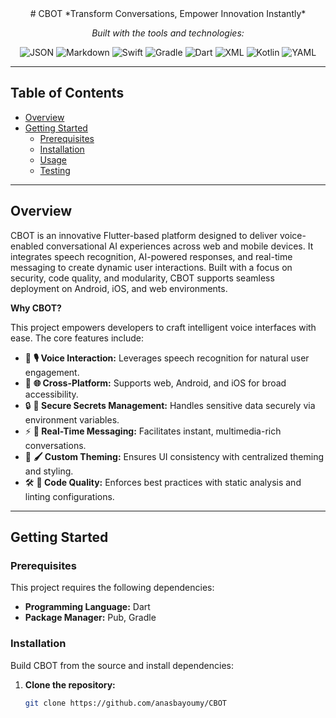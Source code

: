 <div id="top" class="">

<div align="center" class="text-center">
# CBOT  
*Transform Conversations, Empower Innovation Instantly*


*Built with the tools and technologies:*

![JSON](https://img.shields.io/badge/JSON-000000.svg?style=flat&logo=JSON&logoColor=white)
![Markdown](https://img.shields.io/badge/Markdown-000000.svg?style=flat&logo=Markdown&logoColor=white)
![Swift](https://img.shields.io/badge/Swift-F05138.svg?style=flat&logo=Swift&logoColor=white)
![Gradle](https://img.shields.io/badge/Gradle-02303A.svg?style=flat&logo=Gradle&logoColor=white)
![Dart](https://img.shields.io/badge/Dart-0175C2.svg?style=flat&logo=Dart&logoColor=white)
![XML](https://img.shields.io/badge/XML-005FAD.svg?style=flat&logo=XML&logoColor=white)
![Kotlin](https://img.shields.io/badge/Kotlin-7F52FF.svg?style=flat&logo=Kotlin&logoColor=white)
![YAML](https://img.shields.io/badge/YAML-CB171E.svg?style=flat&logo=YAML&logoColor=white)
</div>

---

## Table of Contents

- [Overview](#overview)  
- [Getting Started](#getting-started)  
  - [Prerequisites](#prerequisites)  
  - [Installation](#installation)  
  - [Usage](#usage)  
  - [Testing](#testing)  

---

## Overview

CBOT is an innovative Flutter-based platform designed to deliver voice-enabled conversational AI experiences across web and mobile devices. It integrates speech recognition, AI-powered responses, and real-time messaging to create dynamic user interactions. Built with a focus on security, code quality, and modularity, CBOT supports seamless deployment on Android, iOS, and web environments.

**Why CBOT?**

This project empowers developers to craft intelligent voice interfaces with ease. The core features include:

- 🧩 **🎙️ Voice Interaction:** Leverages speech recognition for natural user engagement.  
- 🚀 **🌐 Cross-Platform:** Supports web, Android, and iOS for broad accessibility.  
- 🔒 **🔑 Secure Secrets Management:** Handles sensitive data securely via environment variables.  
- ⚡ **💬 Real-Time Messaging:** Facilitates instant, multimedia-rich conversations.  
- 🎨 **🖌️ Custom Theming:** Ensures UI consistency with centralized theming and styling.  
- 🛠️ **📏 Code Quality:** Enforces best practices with static analysis and linting configurations.  

---

## Getting Started

### Prerequisites

This project requires the following dependencies:

- **Programming Language:** Dart  
- **Package Manager:** Pub, Gradle  

### Installation

Build CBOT from the source and install dependencies:

1. **Clone the repository:**
   ```sh
   git clone https://github.com/anasbayoumy/CBOT
